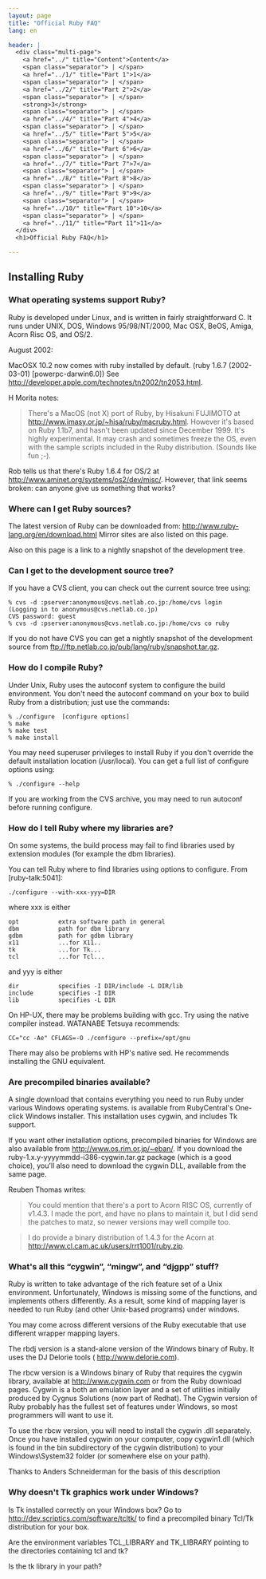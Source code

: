 ```yaml
---
layout: page
title: "Official Ruby FAQ"
lang: en

header: |
  <div class="multi-page">
    <a href="../" title="Content">Content</a>
    <span class="separator"> | </span>
    <a href="../1/" title="Part 1">1</a>
    <span class="separator"> | </span>
    <a href="../2/" title="Part 2">2</a>
    <span class="separator"> | </span>
    <strong>3</strong>
    <span class="separator"> | </span>
    <a href="../4/" title="Part 4">4</a>
    <span class="separator"> | </span>
    <a href="../5/" title="Part 5">5</a>
    <span class="separator"> | </span>
    <a href="../6/" title="Part 6">6</a>
    <span class="separator"> | </span>
    <a href="../7/" title="Part 7">7</a>
    <span class="separator"> | </span>
    <a href="../8/" title="Part 8">8</a>
    <span class="separator"> | </span>
    <a href="../9/" title="Part 9">9</a>
    <span class="separator"> | </span>
    <a href="../10/" title="Part 10">10</a>
    <span class="separator"> | </span>
    <a href="../11/" title="Part 11">11</a>
  </div>
  <h1>Official Ruby FAQ</h1>

---
```


## Installing Ruby

### What operating systems support Ruby?

Ruby is developed under Linux, and is written in fairly straightforward C.
It runs under UNIX, DOS, Windows 95/98/NT/2000, Mac OSX, BeOS, Amiga,
Acorn Risc OS, and OS/2.

August 2002:

MacOSX 10.2 now comes with ruby installed by default.
(ruby 1.6.7 (2002-03-01) [powerpc-darwin6.0])
See http://developer.apple.com/technotes/tn2002/tn2053.html.

H Morita notes:

> There's a MacOS (not X) port of Ruby, by Hisakuni FUJIMOTO at
> http://www.imasy.or.jp/~hisa/ruby/macruby.html. However it's based on
> Ruby 1.1b7, and hasn't been updated since December 1999. It's highly
> experimental. It may crash and sometimes freeze the OS, even with the
> sample scripts included in the Ruby distribution. (Sounds like fun ;-).

Rob tells us that there's Ruby 1.6.4 for OS/2 at
http://www.aminet.org/systems/os2/dev/misc/.
However, that link seems broken: can anyone give us something that works?

### Where can I get Ruby sources?

The latest version of Ruby can be downloaded from:
http://www.ruby-lang.org/en/download.html
Mirror sites are also listed on this page.

Also on this page is a link to a nightly snapshot of the development tree.

### Can I get to the development source tree?

If you have a CVS client, you can check out the current source tree using:

    % cvs -d :pserver:anonymous@cvs.netlab.co.jp:/home/cvs login
    (Logging in to anonymous@cvs.netlab.co.jp)
    CVS password: guest
    % cvs -d :pserver:anonymous@cvs.netlab.co.jp:/home/cvs co ruby

If you do not have CVS you can get a nightly snapshot of the development
source from ftp://ftp.netlab.co.jp/pub/lang/ruby/snapshot.tar.gz.

### How do I compile Ruby?

Under Unix, Ruby uses the autoconf system to configure the build environment.
You don't need the autoconf command on your box to build Ruby from a
distribution; just use the commands:

    % ./configure  [configure options]
    % make
    % make test
    % make install

You may need superuser privileges to install Ruby if you don't override the
default installation location (/usr/local). You can get a full list of
configure options using:

    % ./configure --help

If you are working from the CVS archive, you may need to run autoconf before
running configure.

### How do I tell Ruby where my libraries are?

On some systems, the build process may fail to find libraries used by
extension modules (for example the dbm libraries).

You can tell Ruby where to find libraries using options to configure.
From [ruby-talk:5041]:

    ./configure --with-xxx-yyy=DIR

where xxx is either

    opt           extra software path in general
    dbm           path for dbm library
    gdbm          path for gdbm library
    x11           ...for X11..
    tk            ...for Tk...
    tcl           ...for Tcl...

and yyy is either

    dir           specifies -I DIR/include -L DIR/lib
    include       specifies -I DIR
    lib           specifies -L DIR

On HP-UX, there may be problems building with gcc. Try using the native
compiler instead. WATANABE Tetsuya recommends:

    CC="cc -Ae" CFLAGS=-O ./configure --prefix=/opt/gnu

There may also be problems with HP's native sed. He recommends installing the
GNU equivalent.

### Are precompiled binaries available?

A single download that contains everything you need to run Ruby under various
Windows operating systems. is available from RubyCentral's One-click Windows
installer. This installation uses cygwin, and includes Tk support.

If you want other installation options, precompiled binaries for Windows are
also available from http://www.os.rim.or.jp/~eban/. If you download the
ruby-1.x.y-yyyymmdd-i386-cygwin.tar.gz package (which is a good choice),
you'll also need to download the cygwin DLL, available from the same page.

Reuben Thomas writes:

> You could mention that there's a port to Acorn RISC OS, currently of v1.4.3.
> I made the port, and have no plans to maintain it, but I did send the
> patches to matz, so newer versions may well compile too.

> I do provide a binary distribution of 1.4.3 for the Acorn at
> http://www.cl.cam.ac.uk/users/rrt1001/ruby.zip.

### What's all this “cygwin”, “mingw”, and “djgpp” stuff?

Ruby is written to take advantage of the rich feature set of a Unix
environment. Unfortunately, Windows is missing some of the functions, and
implements others differently. As a result, some kind of mapping layer is
needed to run Ruby (and other Unix-based programs) under windows.

You may come across different versions of the Ruby executable that use
different wrapper mapping layers.

The rbdj version is a stand-alone version of the Windows binary of Ruby.
It uses the DJ Delorie tools ( http://www.delorie.com).

The rbcw version is a Windows binary of Ruby that requires the cygwin library,
available at http://www.cygwin.com or from the Ruby download pages. Cygwin is
a both an emulation layer and a set of utilities initially produced by Cygnus
Solutions (now part of Redhat). The Cygwin version of Ruby probably has the
fullest set of features under Windows, so most programmers will want to use
it.

To use the rbcw version, you will need to install the cygwin .dll separately.
Once you have installed cygwin on your computer, copy cygwin1.dll (which is
found in the bin subdirectory of the cygwin distribution) to your
Windows\System32 folder (or somewhere else on your path).

Thanks to Anders Schneiderman for the basis of this description

### Why doesn't Tk graphics work under Windows?

Is Tk installed correctly on your Windows box? Go to
http://dev.scriptics.com/software/tcltk/ to find a precompiled binary
Tcl/Tk distribution for your box.

Are the environment variables TCL_LIBRARY and TK_LIBRARY pointing to the
directories containing tcl and tk?

Is the tk library in your path?
